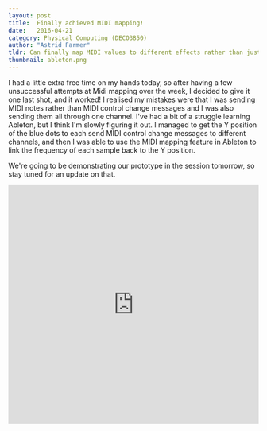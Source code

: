 ```yaml
---
layout: post
title:  Finally achieved MIDI mapping!
date:   2016-04-21
category: Physical Computing (DECO3850)
author: "Astrid Farmer"
tldr: Can finally map MIDI values to different effects rather than just sending static notes, woo!
thumbnail: ableton.png
---
```


I had a little extra free time on my hands today, so after having a few unsuccessful attempts at Midi mapping over the week, I decided to give it one last shot, and it worked! I realised my mistakes were that I was sending MIDI notes rather than MIDI control change messages and I was also sending them all through one channel. I've had a bit of a struggle learning Ableton, but I think I'm slowly figuring it out. I managed to get the Y position of the blue dots to each send MIDI control change messages to different channels, and then I was able to use the MIDI mapping feature in Ableton to link the frequency of each sample back to the Y position.

We're going to be demonstrating our prototype in the session tomorrow, so stay tuned for an update on that.

<iframe width="100%" height="480" src="https://www.youtube.com/embed/RhxZefhz4NU" frameborder="0" allowfullscreen></iframe>
